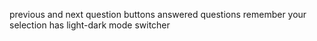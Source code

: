 previous and next question buttons
answered questions remember your selection
has light-dark mode switcher
